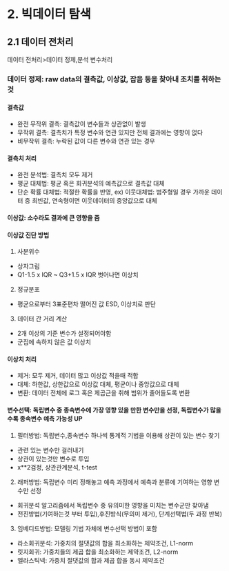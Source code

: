 # 2. 빅데이터 탐색
## 2.1 데이터 전처리
데이터 전처리>데이터 정제,분석 변수처리

### 데이터 정제: raw data의 결측값, 이상값, 잡음 등을 찾아내 조치를 취하는 것

#### 결측값
- 완전 무작위 결측: 결측값이 변수들과 상관없이 발생
- 무작위 결측: 결측치가 특정 변수와 연관 있지만 전체 결과에는 영향이 없다
- 비무작위 결측: 누락된 값이 다른 변수와 연관 있는 경우

#### 결측치 처리
- 완전 분석법: 결측치 모두 제거
- 평균 대체법: 평균 혹은 회귀분석의 예측값으로 결측값 대체
- 단순 확률 대체법: 적절한 확률을 반영, ex) 이웃대체법: 범주형일 경우 가까운 데이터 중 최빈값, 연속형이면 이웃데이터의 중앙값으로 대체

#### 이상값: 소수라도 결과에 큰 영향을 줌

#### 이상값 진단 방법
1. 사분위수
- 상자그림
- Q1-1.5 x IQR ~ Q3+1.5 x IQR 벗어나면 이상치
2. 정규분포
- 평균으로부터 3표준편차 떨어진 값 ESD, 이상치로 판단
3. 데이터 간 거리 계산
- 2개 이상의 기준 변수가 설정되어야함
- 군집에 속하지 않은 값 이상치

#### 이상치 처리
- 제거: 모두 제거, 데이터 많고 이상값 적을때 적합
- 대체: 하한값, 상한값으로 이상값 대체, 평균이나 중앙값으로 대체
- 변환: 데이터 전체에 로그 혹은 제곱근을 취해 범위가 줄어들도록 변환

#### 변수선택: 독립변수 중 종속변수에 가장 영향 있을 만한 변수만을 선정, 독립변수가 많을수록 종속변수 예측 가능성 UP
1. 필터방법: 독립변수,종속변수 하나씩 통계적 기법을 이용해 상관이 있는 변수 찾기
- 관련 있는 변수만 걸러내기
- 상관이 있는것만 변수로 투입
- x**2검정, 상관관계분석, t-test
2. 래퍼방법: 독립변수 미리 정해놓고 예측 과정에서 예측과 분류에 기여하는 영향 변수만 선정
- 회귀분석 알고리즘에서 독립변수 중 유의미한 영향을 미치는 변수군만 찾아냄
- 전진방법(기여하는것 부터 투입),후진방식(무의미 제거), 단계선택법(두 과정 반복)
3. 임베디드방법: 모델링 기법 자체에 변수선택 방법이 포함
- 라소회귀분석: 가중치의 절댓값의 합을 최소화하는 제약조건, L1-norm
- 릿지회귀: 가중치들의 제곱 합을 최소화하는 제약조건, L2-norm 
- 엘라스틱넥: 가중치 절댓값의 합과 제곱 합을 동시 제약조건

